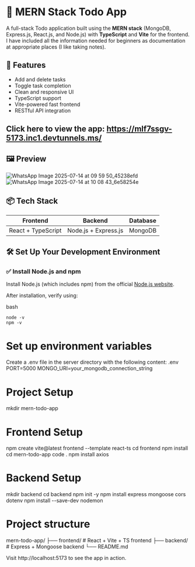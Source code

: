 
# 📝 MERN Stack Todo App

A full-stack Todo application built using the **MERN stack** (MongoDB, Express.js, React.js, and Node.js) with **TypeScript** and **Vite** for the frontend. I have included all the information needed for beginners as documentation at appropriate places (I like taking notes).   

## 🚀 Features

- Add and delete tasks
- Toggle task completion
- Clean and responsive UI
- TypeScript support
- Vite-powered fast frontend
- RESTful API integration

## Click here to view the app: https://mlf7ssgv-5173.inc1.devtunnels.ms/

## 🖼️ Preview
![WhatsApp Image 2025-07-14 at 09 59 50_45238efd](https://github.com/user-attachments/assets/f0a7577f-1d96-4c16-a765-cf94ff3b330d)
![WhatsApp Image 2025-07-14 at 10 08 43_6e58254e](https://github.com/user-attachments/assets/29cd5a8e-87ab-4e54-9646-4dbcfaca0768)

## 📦 Tech Stack

| Frontend          | Backend             | Database   |
|-------------------|---------------------|------------|
| React + TypeScript| Node.js + Express.js| MongoDB    |

## 🛠️ Set Up Your Development Environment

### ✅ Install Node.js and npm

Install Node.js (which includes npm) from the official [Node.js website](https://nodejs.org/).

After installation, verify using:


bash
```
node -v
npm -v
```

# Set up environment variables
Create a .env file in the server directory with the following content:
.env
PORT=5000
MONGO_URI=your_mongodb_connection_string

# Project Setup
mkdir mern-todo-app

# Frontend Setup
npm create vite@latest frontend --template react-ts
cd frontend
npm install
cd mern-todo-app
code .
npm install axios

# Backend Setup
mkdir backend
cd backend
npm init -y
npm install express mongoose cors dotenv
npm install --save-dev nodemon

# Project structure
mern-todo-app/
├── frontend/       # React + Vite + TS frontend
├── backend/        # Express + Mongoose backend
└── README.md

Visit http://localhost:5173 to see the app in action.
